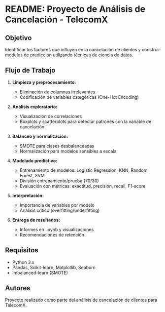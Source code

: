 # README: Proyecto de Análisis de Cancelación - TelecomX

## Objetivo
Identificar los factores que influyen en la cancelación de clientes y construir modelos de predicción utilizando técnicas de ciencia de datos.

## Flujo de Trabajo
1. **Limpieza y preprocesamiento:**
   - Eliminación de columnas irrelevantes
   - Codificación de variables categóricas (One-Hot Encoding)

2. **Análisis exploratorio:**
   - Visualización de correlaciones
   - Boxplots y scatterplots para detectar patrones con la variable de cancelación

3. **Balanceo y normalización:**
   - SMOTE para clases desbalanceadas
   - Normalización para modelos sensibles a escala

4. **Modelado predictivo:**
   - Entrenamiento de modelos: Logistic Regression, KNN, Random Forest, SVM
   - División entrenamiento/prueba (70/30)
   - Evaluación con métricas: exactitud, precisión, recall, F1-score

5. **Interpretación:**
   - Importancia de variables por modelo
   - Análisis crítico (overfitting/underfitting)

6. **Entrega de resultados:**
   - Informes en .ipynb y visualizaciones
   - Recomendaciones de retención

## Requisitos
- Python 3.x
- Pandas, Scikit-learn, Matplotlib, Seaborn
- imbalanced-learn (SMOTE)

## Autores
Proyecto realizado como parte del análisis de cancelación de clientes para TelecomX.
